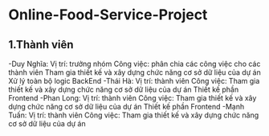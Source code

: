 # Online-Food-Service-Project
## 1.Thành viên 
-Duy Nghĩa: Vị trí: trưởng nhóm
            Công việc: phân chia các công việc cho các thành viên
                      Tham gia thiết kế và xây dựng chức năng cơ sở dữ liệu của dự án 
                      Xử lý toàn bộ logic BackEnd 
-Thái Hà: Vị trí: thành viên 
            Công việc: Tham gia thiết kế và xây dựng chức năng cơ sở dữ liệu của dự án 
                       Thiết kế phần Frontend
-Phan Long: Vị trí: thành viên 
            Công việc: Tham gia thiết kế và xây dựng chức năng cơ sở dữ liệu của dự án 
                       Thiết kế phần Frontend
-Mạnh Tuấn: Vị trí: thành viên 
            Công việc: Tham gia thiết kế và xây dựng chức năng cơ sở dữ liệu của dự án   
    

